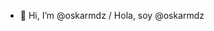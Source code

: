 - 👋 Hi, I’m @oskarmdz / Hola, soy @oskarmdz

<!---
oskarmdz/oskarmdz is a ✨ special ✨ repository because its `README.md` (this file) appears on your GitHub profile.
You can click the Preview link to take a look at your changes.
--->
